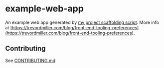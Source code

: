 # example-web-app

An example web app generated by [my project scaffolding script](https://github.com/trevordmiller/settings/tree/master/scripts/script-project). More info at [https://trevordmiller.com/blog/front-end-tooling-preferences](https://trevordmiller.com/blog/front-end-tooling-preferences).

## Contributing

See [CONTRIBUTING.md](CONTRIBUTING.md)
